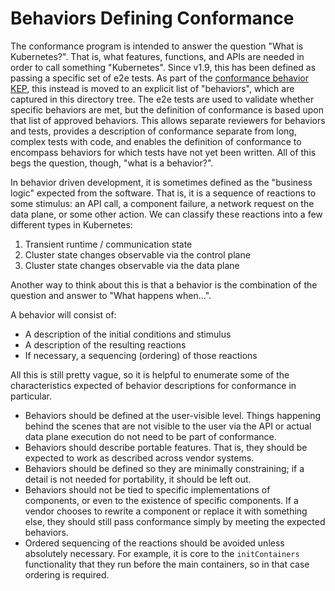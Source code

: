 # Behaviors Defining Conformance

The conformance program is intended to answer the question "What is
Kubernetes?". That is, what features, functions, and APIs are needed in order to
call something "Kubernetes". Since v1.9, this has been defined as passing a
specific set of e2e tests.  As part of the [conformance behavior KEP](https://git.k8s.io/enhancements/keps/sig-architecture/20190412-conformance-behaviors.md),
this instead is moved to an explicit list of "behaviors", which are captured in
this directory tree. The e2e tests are used to validate whether specific
behaviors are met, but the definition of conformance is based upon that list of
approved behaviors. This allows separate reviewers for behaviors and tests,
provides a description of conformance separate from long, complex tests with
code, and enables the definition of conformance to encompass behaviors for which
tests have not yet been written.  All of this begs the question, though, "what is
a behavior?".

In behavior driven development, it is sometimes defined as the "business logic"
expected from the software. That is, it is a sequence of reactions to some
stimulus: an API call, a component failure, a network request on the data plane,
or some other action. We can classify these reactions into a few different types
in Kubernetes:

1. Transient runtime / communication state
1. Cluster state changes observable via the control plane
1. Cluster state changes observable via the data plane

Another way to think about this is that a behavior is the combination of the
question and answer to "What happens when...".

A behavior will consist of:

* A description of the initial conditions and stimulus
* A description of the resulting reactions
* If necessary, a sequencing (ordering) of those reactions

All this is still pretty vague, so it is helpful to enumerate some of the
characteristics expected of behavior descriptions for conformance in particular.

 - Behaviors should be defined at the user-visible level. Things happening
   behind the scenes that are not visible to the user via the API or actual data
   plane execution do not need to be part of conformance.
 - Behaviors should describe portable features. That is, they should be
   expected to work as described across vendor systems.
 - Behaviors should be defined so they are minimally constraining; if a detail is
   not needed for portability, it should be left out.
 - Behaviors should not be tied to specific implementations of components, or even
   to the existence of specific components. If a vendor chooses to rewrite a
   component or replace it with something else, they should still pass conformance
   simply by meeting the expected behaviors.
 - Ordered sequencing of the reactions should be avoided unless absolutely
   necessary. For example, it is core to the `initContainers` functionality that
   they run before the main containers, so in that case ordering is required.

<!--
 TODO Examples: include example of a good behavior and a poorly written behavior
-->
